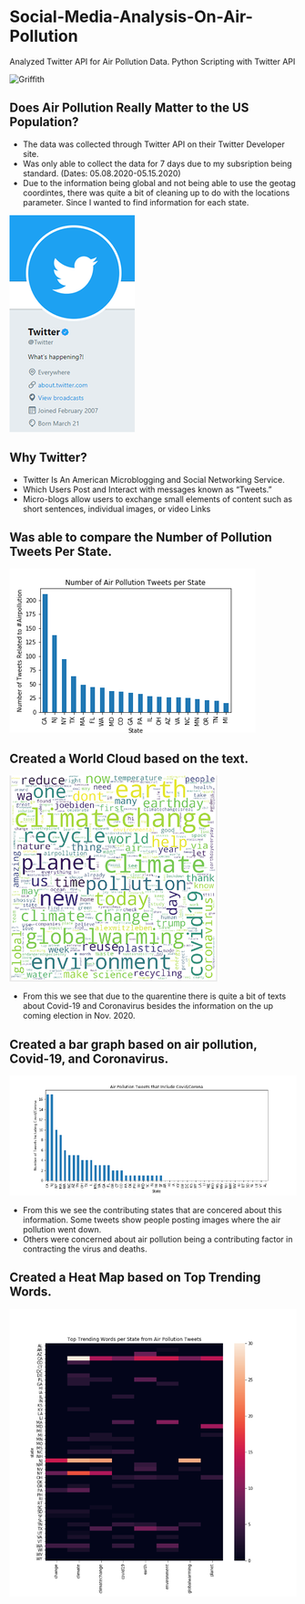 # Social-Media-Analysis-On-Air-Pollution
Analyzed Twitter API for Air Pollution Data. Python Scripting with Twitter API

![Griffith](images/Griffith_P.png)

## Does Air Pollution Really Matter to the US Population?
* The data was collected through Twitter API on their Twitter Developer site. 
* Was only able to collect the data for 7 days due to my subsription being standard. (Dates: 05.08.2020-05.15.2020)
* Due to the information being global and not being able to use the geotag coordintes, 
  there was quite a bit of cleaning up to do with the locations parameter. Since I wanted
  to find information for each state. 

![Twitter](images/Twitter.png)
## Why Twitter?
* Twitter Is An American Microblogging and Social Networking Service.
* Which Users Post and Interact with messages known as “Tweets.”
* Micro-blogs allow users to exchange small elements of content such as short sentences, individual images, or video Links


## Was able to compare the Number of Pollution Tweets Per State.
![Tweets_State](images/Tweets_State.png)


## Created a World Cloud based on the text.
![Wordc_small.png](images/Wordc_small.png)


* From this we see that due to the quarentine there is quite a bit of texts about Covid-19 and Coronavirus besides the    information on the up coming election in Nov. 2020.

## Created a bar graph based on air pollution, Covid-19, and Coronavirus.  
![Covid_Corona](images/Covid_Corona.png)

* From this we see the contributing states that are concered about this information.  Some tweets show people posting images       where the air pollution went down.
* Others were concerned about air pollution being a contributing factor in contracting the virus and deaths.

## Created a Heat Map based on Top Trending Words.  
![Heat_Map](Images/Heat_Map.png)



